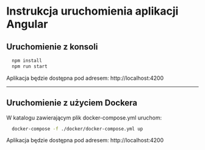 # Instrukcja uruchomienia aplikacji Angular
## Uruchomienie z konsoli

```bash
  npm install
  npm run start
```


Aplikacja będzie dostępna pod adresem:
http://localhost:4200


---
## Uruchomienie z użyciem Dockera

W katalogu zawierającym plik docker-compose.yml uruchom:

```bash
  docker-compose -f ./docker/docker-compose.yml up
```
Aplikacja będzie dostępna pod adresem:
http://localhost:4200
